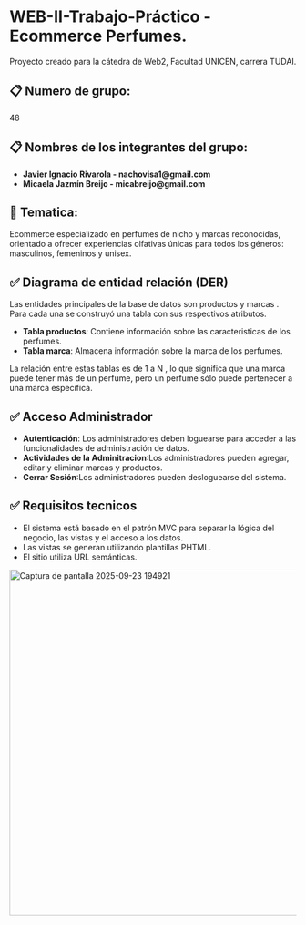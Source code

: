 # WEB-II-Trabajo-Práctico - Ecommerce Perfumes.
Proyecto creado para la cátedra de Web2, Facultad UNICEN, carrera TUDAI.

## 📋 Numero de grupo: 
48

## 📋 Nombres de los integrantes del grupo: 
<ul>
<li><strong> Javier Ignacio Rivarola - nachovisa1@gmail.com </strong></li>
<li><strong> Micaela Jazmín Breijo - micabreijo@gmail.com </strong></li>
</ul>

## 🧠 Tematica:
Ecommerce especializado en perfumes de nicho y marcas reconocidas, orientado a ofrecer experiencias olfativas únicas para todos los géneros: masculinos, femeninos y unisex.

## ✅ Diagrama de entidad relación (DER)
Las entidades principales de la base de datos son productos y marcas . Para cada una se construyó una tabla con sus respectivos atributos.

<ul>
<li><strong>Tabla productos</strong>: Contiene información sobre las caracteristicas de los perfumes.</li>
<li><strong>Tabla marca</strong>: Almacena información sobre la marca de los perfumes.</li>
</ul>
  
La relación entre estas tablas es de 1 a N , lo que significa que una marca puede tener más de un perfume, pero un perfume sólo puede pertenecer a una marca específica.

## ✅ Acceso Administrador

<ul>
<li><strong>Autenticación</strong>: Los administradores deben loguearse para acceder a las funcionalidades de administración de datos.</li>
<li><strong>Actividades de la Adminitracion</strong>:Los administradores pueden agregar, editar y eliminar marcas y productos.</li>
<li><strong>Cerrar Sesión</strong>:Los administradores pueden desloguearse del sistema.</li>
</ul>

## ✅ Requisitos tecnicos

<ul>
<li>El sistema está basado en el patrón MVC para separar la lógica del negocio, las vistas y el acceso a los datos.</li>
<li>Las vistas se generan utilizando plantillas PHTML.</li>
<li>El sitio utiliza URL semánticas.</li>
</ul>



<img width="952" height="607" alt="Captura de pantalla 2025-09-23 194921" src="https://github.com/user-attachments/assets/a92a6dfe-b1f6-4c09-af7d-914411362a8e" />









